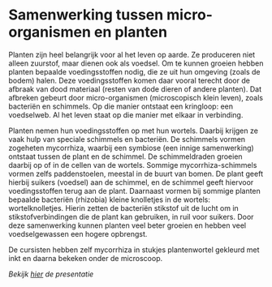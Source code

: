 # Samenwerking tussen micro-organismen en planten
Planten zijn heel belangrijk voor al het leven op aarde. Ze produceren niet alleen zuurstof, maar dienen ook als voedsel. Om te kunnen groeien hebben planten bepaalde voedingsstoffen nodig, die ze uit hun omgeving (zoals de bodem) halen. Deze voedingsstoffen komen daar vooral terecht door de afbraak van dood materiaal (resten van dode dieren of andere planten). Dat afbreken gebeurt door micro-organismen (microscopisch klein leven), zoals bacteriën en schimmels. Op die manier ontstaat een kringloop: een voedselweb. Al het leven staat op die manier met elkaar in verbinding.

Planten nemen hun voedingsstoffen op met hun wortels. Daarbij krijgen ze vaak hulp van speciale schimmels en bacteriën. De schimmels vormen zogeheten mycorrhiza, waarbij een symbiose (een innige samenwerking) ontstaat tussen de plant en de schimmel. De schimmeldraden groeien daarbij op of in de cellen van de wortels. Sommige mycorrhiza-schimmels vormen zelfs paddenstoelen, meestal in de buurt van bomen. De plant geeft hierbij suikers (voedsel) aan de schimmel, en de schimmel geeft hiervoor voedingsstoffen terug aan de plant. Daarnaast vormen bij sommige planten bepaalde bacteriën (rhizobia) kleine knolletjes in de wortels: wortelknolletjes. Hierin zetten de bacteriën stikstof uit de lucht om in stikstofverbindingen die de plant kan gebruiken, in ruil voor suikers. Door deze samenwerking kunnen planten veel beter groeien en hebben veel voedselgewassen een hogere opbrengst.

De cursisten hebben zelf mycorrhiza in stukjes plantenwortel gekleurd met inkt en daarna bekeken onder de microscoop.

*Bekijk [hier](/Lessen/mycorrhiza.pdf) de presentatie*

